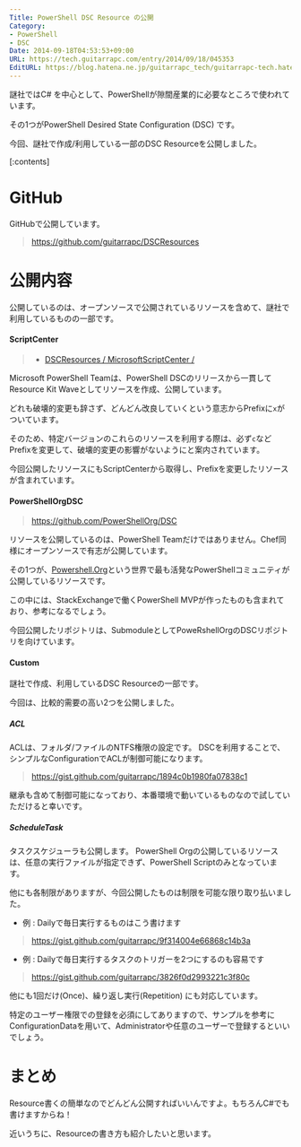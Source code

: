 ```yaml
---
Title: PowerShell DSC Resource の公開
Category:
- PowerShell
- DSC
Date: 2014-09-18T04:53:53+09:00
URL: https://tech.guitarrapc.com/entry/2014/09/18/045353
EditURL: https://blog.hatena.ne.jp/guitarrapc_tech/guitarrapc-tech.hatenablog.com/atom/entry/12921228815733116563
---
```


謎社ではC# を中心として、PowerShellが隙間産業的に必要なところで使われています。

その1つがPowerShell Desired State Configuration (DSC) です。

今回、謎社で作成/利用している一部のDSC Resourceを公開しました。


[:contents]

# GitHub

GitHubで公開しています。

> https://github.com/guitarrapc/DSCResources

# 公開内容

公開しているのは、オープンソースで公開されているリソースを含めて、謎社で利用しているものの一部です。


#### ScriptCenter

> - [DSCResources / MicrosoftScriptCenter /](https://github.com/guitarrapc/DSCResources/tree/master/MicrosoftScriptCenter)

Microsoft PowerShell Teamは、PowerShell DSCのリリースから一貫してResource Kit Waveとしてリソースを作成、公開しています。

どれも破壊的変更も辞さず、どんどん改良していくという意志からPrefixに`x`がついています。

そのため、特定バージョンのこれらのリソースを利用する際は、必ず`c`などPrefixを変更して、破壊的変更の影響がないようにと案内されています。

今回公開したリソースにもScriptCenterから取得し、Prefixを変更したリソースが含まれています。

#### PowerShellOrgDSC

> https://github.com/PowerShellOrg/DSC

リソースを公開しているのは、PowerShell Teamだけではありません。Chef同様にオープンソースで有志が公開しています。

その1つが、[Powershell.Org](http://powershell.org/wp/)という世界で最も活発なPowerShellコミュニティが公開しているリソースです。

この中には、StackExchangeで働くPowerShell MVPが作ったものも含まれており、参考になるでしょう。

今回公開したリポジトリは、SubmoduleとしてPoweRshellOrgのDSCリポジトリを向けています。

#### Custom

謎社で作成、利用しているDSC Resourceの一部です。

今回は、比較的需要の高い2つを公開しました。

##### ACL

ACLは、フォルダ/ファイルのNTFS権限の設定です。 DSCを利用することで、シンプルなConfigurationでACLが制御可能になります。

> https://gist.github.com/guitarrapc/1894c0b1980fa07838c1


継承も含めて制御可能になっており、本番環境で動いているものなので試していただけると幸いです。

##### ScheduleTask

タスクスケジューラも公開します。 PowerShell Orgの公開しているリソースは、任意の実行ファイルが指定できず、PowerShell Scriptのみとなっています。

他にも各制限がありますが、今回公開したものは制限を可能な限り取り払いました。

- 例 : Dailyで毎日実行するものはこう書けます

> https://gist.github.com/guitarrapc/9f314004e66868c14b3a

- 例 : Dailyで毎日実行するタスクのトリガーを2つにするのも容易です

> https://gist.github.com/guitarrapc/3826f0d2993221c3f80c


他にも1回だけ(Once)、繰り返し実行(Repetition) にも対応しています。

特定のユーザー権限での登録を必須にしてありますので、サンプルを参考にConfigurationDataを用いて、Administratorや任意のユーザーで登録するといいでしょう。


# まとめ

Resource書くの簡単なのでどんどん公開すればいいんですよ。もちろんC#でも書けますからね！

近いうちに、Resourceの書き方も紹介したいと思います。
